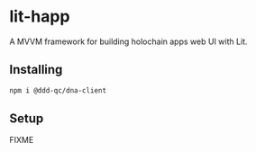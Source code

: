 # lit-happ

A MVVM framework for building holochain apps web UI with Lit.


## Installing

```bash
npm i @ddd-qc/dna-client
```

## Setup

FIXME
